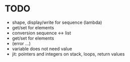 TODO
====

* shape, display/write for sequence (lambda)
* get/set for elements
* conversion sequence <-> list
* get/set for elements
* (error ...)
* variable does not need value
* jit: pointers and integers on stack, loops, return values
